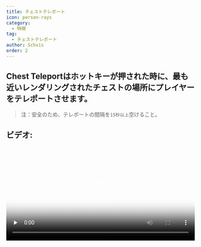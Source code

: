 ```yaml
---
title: チェストテレポート
icon: person-rays
category:
  - 特徴
tag:
  - チェストテレポート
author: Schvis
order: 2
---
```


## Chest Teleportはホットキーが押された時に、最も近いレンダリングされたチェストの場所にプレイヤーをテレポートさせます。

> 注：安全のため、テレポートの間隔を`15秒以上`空けること。

## ビデオ:

<video controls preload="none" width="100%" poster="https://nextcloud.atruicardona.xyz/s/i4b27NoW8i4mNxn/preview"><source src="https://nextcloud.atruicardona.xyz/s/i4b27NoW8i4mNxn/download" type="video/mp4"></video>
